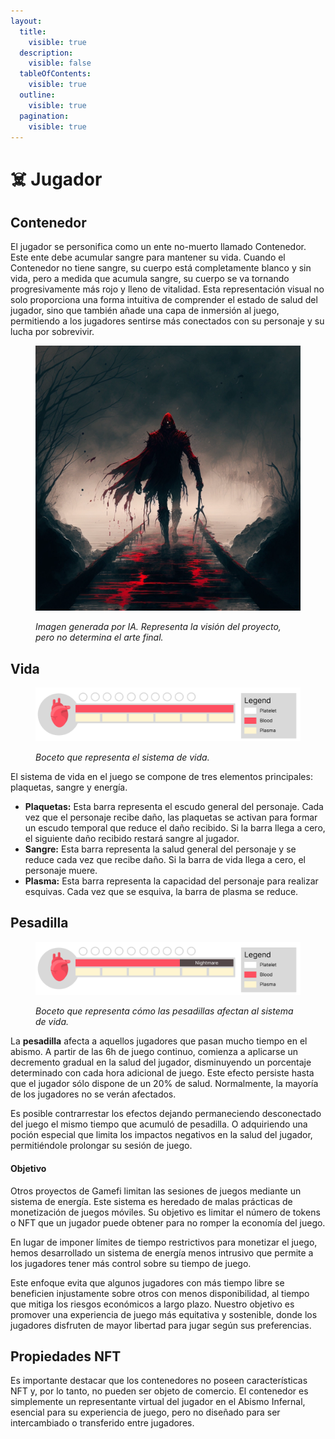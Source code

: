 ```yaml
---
layout:
  title:
    visible: true
  description:
    visible: false
  tableOfContents:
    visible: true
  outline:
    visible: true
  pagination:
    visible: true
---
```


# ☠️ Jugador

## Contenedor

El jugador se personifica como un ente no-muerto llamado Contenedor. Este ente debe acumular sangre para mantener su vida. Cuando el Contenedor no tiene sangre, su cuerpo está completamente blanco y sin vida, pero a medida que acumula sangre, su cuerpo se va tornando progresivamente más rojo y lleno de vitalidad. Esta representación visual no solo proporciona una forma intuitiva de comprender el estado de salud del jugador, sino que también añade una capa de inmersión al juego, permitiendo a los jugadores sentirse más conectados con su personaje y su lucha por sobrevivir.

<figure><img src="../.gitbook/assets/image (4).png" alt=""><figcaption><p><em>Imagen generada por IA. Representa la visión del proyecto, pero no determina el arte final.</em></p></figcaption></figure>

## Vida

<figure><img src="../.gitbook/assets/image (5).png" alt=""><figcaption><p><em>Boceto que representa el sistema de vida.</em></p></figcaption></figure>

El sistema de vida en el juego se compone de tres elementos principales: plaquetas, sangre y energía.

* **Plaquetas:** Esta barra representa el escudo general del personaje. Cada vez que el personaje recibe daño, las plaquetas se activan para formar un escudo temporal que reduce el daño recibido. Si la barra llega a cero, el siguiente daño recibido restará sangre al jugador.
* **Sangre:** Esta barra representa la salud general del personaje y se reduce cada vez que recibe daño. Si la barra de vida llega a cero, el personaje muere.
* **Plasma:** Esta barra representa la capacidad del personaje para realizar esquivas. Cada vez que se esquiva, la barra de plasma se reduce.

## Pesadilla

<figure><img src="../.gitbook/assets/image (6).png" alt=""><figcaption><p><em>Boceto que representa cómo las pesadillas afectan al sistema de vida.</em></p></figcaption></figure>

La **pesadilla** afecta a aquellos jugadores que pasan mucho tiempo en el abismo. A partir de las 6h de juego continuo, comienza a aplicarse un decremento gradual en la salud del jugador, disminuyendo un porcentaje determinado con cada hora adicional de juego. Este efecto persiste hasta que el jugador sólo dispone de un 20% de salud. Normalmente, la mayoría de los jugadores no se verán afectados.

Es posible contrarrestar los efectos dejando permaneciendo desconectado del juego el mismo tiempo que acumuló de pesadilla. O adquiriendo una poción especial que limita los impactos negativos en la salud del jugador, permitiéndole prolongar su sesión de juego.

#### **Objetivo**

Otros proyectos de Gamefi limitan las sesiones de juegos mediante un sistema de energía. Este sistema es heredado de malas prácticas de monetización de juegos móviles. Su objetivo es limitar el número de tokens o NFT que un jugador puede obtener para no romper la economía del juego.

En lugar de imponer límites de tiempo restrictivos para monetizar el juego, hemos desarrollado un sistema de energía menos intrusivo que permite a los jugadores tener más control sobre su tiempo de juego.

Este enfoque evita que algunos jugadores con más tiempo libre se beneficien injustamente sobre otros con menos disponibilidad, al tiempo que mitiga los riesgos económicos a largo plazo. Nuestro objetivo es promover una experiencia de juego más equitativa y sostenible, donde los jugadores disfruten de mayor libertad para jugar según sus preferencias.

## Propiedades NFT

Es importante destacar que los contenedores no poseen características NFT y, por lo tanto, no pueden ser objeto de comercio. El contenedor es simplemente un representante virtual del jugador en el Abismo Infernal, esencial para su experiencia de juego, pero no diseñado para ser intercambiado o transferido entre jugadores.
